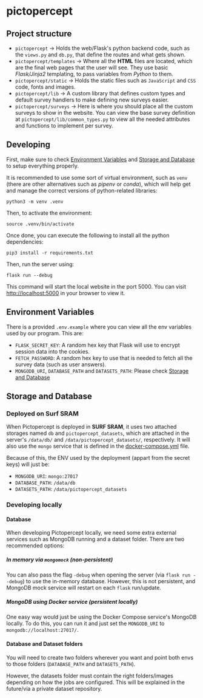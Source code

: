 # pictopercept

## Project structure
- `pictopercept` -> Holds the web/Flask's python backend code, such as the `views.py` and `db.py`, that define the routes and what gets shown.
- `pictopercept/templates` -> Where all the **HTML** files are located, which are the final web pages that the user will see. They use basic *Flask/Jinja2* templating, to pass variables from *Python* to them.
- `pictopercept/static` -> Holds the static files such as `JavaScript` and `CSS` code, fonts and images.
- `pictopercept/lib` -> A custom library that defines custom types and default survey handlers to make defining new surveys easier.
- `pictopercept/surveys` -> Here is where you should place all the custom surveys to show in the website. You can view the base survey definition at `pictopercept/lib/common_types.py` to view all the needed attributes and functions to implement per survey.

## Developing
First, make sure to check [Environment Variables](#environment-variables) and [Storage and Database](#storage-and-database) to setup everything properly.

It is recommended to use some sort of virtual environment, such as `venv` (there are other alternatives such as *pipenv* or *conda*), which will help get and manage the correct versions of python-related libraries:
```
python3 -m venv .venv
```
Then, to activate the environment:
```
source .venv/bin/activate
```
Once done, you can execute the following to install all the python dependencies:
```
pip3 install -r requirements.txt
```
Then, run the server using:
```
flask run --debug
```
This command will start the local website in the port 5000. You can visit [http://localhost:5000](http://localhost:5000) in your browser to view it.

## Environment Variables
There is a provided `.env.example` where you can view all the env variables used by our program.
This are:
- `FLASK_SECRET_KEY`: A random hex key that Flask will use to encrypt session data into the cookies.
- `FETCH_PASSWORD`: A random hex key to use that is needed to fetch all the survey data (such as user answers).
- `MONGODB_URI`, `DATABASE_PATH` and `DATASETS_PATH`: Please check [Storage and Database](#storage-and-database)

## Storage and Database
### Deployed on Surf SRAM
When Pictopercept is deployed in **SURF SRAM**, it uses two attached storages named `db` and `pictopercept_datasets`, which are attached in the server's `/data/db/` and `/data/pictopercept_datasets/`, respectively.
It will also use the `mongo` service that is defined in the [docker-compose.yml](./docker-compose.yml) file.

Because of this, the ENV used by the deployment (appart from the secret keys) will just be:
- `MONGODB_URI`: `mongo:27017`
- `DATABASE_PATH`: `/data/db`
- `DATASETS_PATH`: `/data/pictopercept_datasets`

### Developing locally
#### Database
When developing Pictopercept locally, we need some extra external services such as MongoDB running and a dataset folder. There are two recommended options:

##### In memory via `mongomock` (non-persistent)
You can also pass the flag `-debug` when opening the server (via `flask run --debug`) to use the in-memory database. However, this is not persistent, and MongoDB mock service will restart on each `flask` run/update.

##### MongoDB using Docker service (persistent locally)
One easy way would just be using the Docker Compose service's MongoDB locally. To do this, you can run it and just set the `MONGODB_URI` to `mongodb://localhost:27017/`.

#### Database and Dataset folders
You will need to create two folders wherever you want and point both envs to those folders (`DATABASE_PATH` and `DATASETS_PATH`).

However, the datasets folder must contain the right folders/images depending on how the jobs are configured. This will be explained in the future/via a private dataset repository.
